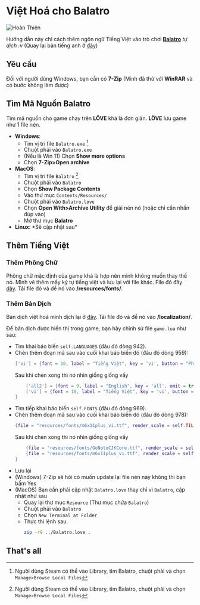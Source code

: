 # Việt Hoá cho Balatro

![Hoàn Thiện](https://img.shields.io/badge/HoànThiện-60%25-blue)

Hướng dẫn này chỉ cách thêm ngôn ngữ Tiếng Việt vào trò chơi **[Balatro](https://www.playbalatro.com/)** *tự dịch :v*
(Quay lại bản tiếng anh ở [đây](readme.md))

## Yêu cầu
Đối với người dùng Windows, bạn cần có **7-Zip** (Mình đã thử với **WinRAR** và có bước không làm được)

## Tìm Mã Nguồn Balatro
Tìm mã nguồn cho game chạy trên **LÖVE** khá là đơn giản. **LÖVE** lưu game như 1 file nén.
- **Windows**: 
  - Tìm vị trí file `Balatro.exe` [^1]
  - Chuột phải vào `Balatro.exe`
  - (Nếu là Win 11) Chọn **Show more options**
  - Chọn **7-Zip>Open archive**
- **MacOS**: 
  - Tìm vị trí file `Balatro` [^1]
  - Chuột phải vào `Balatro`
  - Chọn **Show Package Contents**
  - Vào thư mục `Contents/Resources/`
  - Chuột phải vào `Balatro.love`
  - Chọn **Open With>Archive Utility** để giải nén nó (hoặc chỉ cần nhấn đúp vào)
  - Mở thư mục **Balatro**
- **Linux**: \*Sẽ cập nhật sau\*

## Thêm Tiếng Việt

### Thêm Phông Chữ
Phông chữ mặc định của game khá là hợp nên mình không muốn thay thế nó. Mình vẽ thêm mấy ký tự tiếng việt và lưu lại với file khác. File đó đây [đây](./fonts/m6x11plus_vi.ttf). Tải file đó và để nó vào **/resources/fonts/**.

### Thêm Bản Dịch

Bản dịch việt hoá mình dịch lại ở [đây](./current/vi.lua). Tải file đó và để nó vào **/localization/**.

Để bản dịch được hiển thị trong game, bạn hãy chỉnh sử file `game.lua` như sau:
- Tìm khai báo biến `self.LANGUAGES` (đâu đó dòng 942).
- Chèn thêm đoạn mã sau vào cuối khai báo biến đó (đâu đó dòng 959):
    ```lua
    ['vi'] = {font = 10, label = "Tiếng Việt", key = 'vi', button = "Phản hồi ngôn ngữ", warning = {'This language is still in Beta. To help us','improve it, please click on the feedback button.', 'Click again to confirm'}},
    ```
    Sau khi chèn xong thì nó nhìn giống giống vầy
    ```lua
        ['all2'] = {font = 9, label = "English", key = 'all', omit = true},
        ['vi'] = {font = 10, label = "Tiếng Việt", key = 'vi', button = "Phản hồi ngôn ngữ", warning = {'This language is still in Beta. To help us','improve it, please click on the feedback button.', 'Click again to confirm'}},
    }
    ```
- Tìm tiếp khai báo biến `self.FONTS` (đâu đó dòng 969).
- Chèn thêm đoạn mã sau vào cuối khai báo biến đó (đâu đó dòng 978):
    ```lua
    {file = "resources/fonts/m6x11plus_vi.ttf", render_scale = self.TILESIZE*10, TEXT_HEIGHT_SCALE = 0.9, TEXT_OFFSET = {x=10,y=-20}, FONTSCALE = 0.1, squish = 1, DESCSCALE = 1},
    ```
    Sau khi chèn xong thì nó nhìn giống giống vầy
    ```lua
        {file = "resources/fonts/GoNotoCJKCore.ttf", render_scale = self.TILESIZE*10, TEXT_HEIGHT_SCALE = 0.8, TEXT_OFFSET = {x=10,y=-20}, FONTSCALE = 0.1, squish = 1, DESCSCALE = 1},
        {file = "resources/fonts/m6x11plus_vi.ttf", render_scale = self.TILESIZE*10, TEXT_HEIGHT_SCALE = 0.9, TEXT_OFFSET = {x=10,y=-20}, FONTSCALE = 0.1, squish = 1, DESCSCALE = 1},
    }
    ```
- Lưu lại
- (Windows) 7-Zip sẽ hỏi có muốn update lại file nén này không thì bạn bấm Yes
- (MacOS) Bạn cần phải cập nhật `Balatro.love` thay chỉ vì `Balatro`, cập nhật như sau
  - Quay lại thư mục `Resource` (Thư mục chứa `Balatro`)
  - Chuột phải vào `Balatro`
  - Chọn `New Terminal at Folder`
  - Thực thi lệnh sau: 
      ```bash
      zip -r9 ../Balatro.love .
      ```

## That's all

[^1]: Người dùng Steam có thể vào Library, tìm Balatro, chuột phải và chọn `Manage>Browse Local Files`